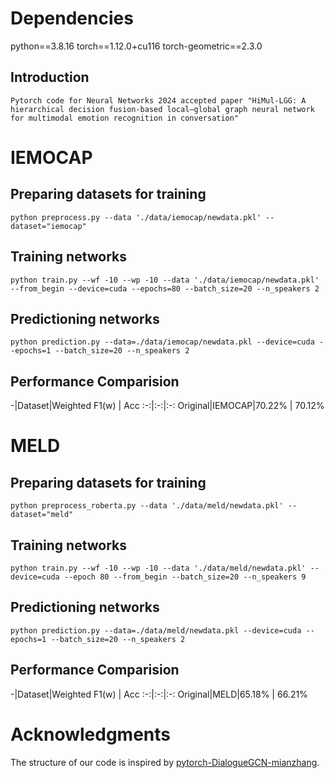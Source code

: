 # Dependencies
python==3.8.16
torch==1.12.0+cu116
torch-geometric==2.3.0

## Introduction
```
Pytorch code for Neural Networks 2024 accepted paper "HiMul-LGG: A hierarchical decision fusion-based local–global graph neural network for multimodal emotion recognition in conversation"
```
# IEMOCAP
## Preparing datasets for training

    python preprocess.py --data './data/iemocap/newdata.pkl' --dataset="iemocap"

## Training networks 

    python train.py --wf -10 --wp -10 --data './data/iemocap/newdata.pkl' --from_begin --device=cuda --epochs=80 --batch_size=20 --n_speakers 2 

## Predictioning networks 

    python prediction.py --data=./data/iemocap/newdata.pkl --device=cuda --epochs=1 --batch_size=20 --n_speakers 2


## Performance Comparision

-|Dataset|Weighted F1(w) | Acc
:-:|:-:|:-:
Original|IEMOCAP|70.22% | 70.12%

# MELD

## Preparing datasets for training

    python preprocess_roberta.py --data './data/meld/newdata.pkl' --dataset="meld" 

## Training networks 

    python train.py --wf -10 --wp -10 --data './data/meld/newdata.pkl' --device=cuda --epoch 80 --from_begin --batch_size=20 --n_speakers 9

## Predictioning networks 

    python prediction.py --data=./data/meld/newdata.pkl --device=cuda --epochs=1 --batch_size=20 --n_speakers 2


## Performance Comparision

-|Dataset|Weighted F1(w) | Acc
:-:|:-:|:-:
Original|MELD|65.18% | 66.21%


# Acknowledgments

The structure of our code is inspired by [pytorch-DialogueGCN-mianzhang](https://github.com/mianzhang/dialogue_gcn).
